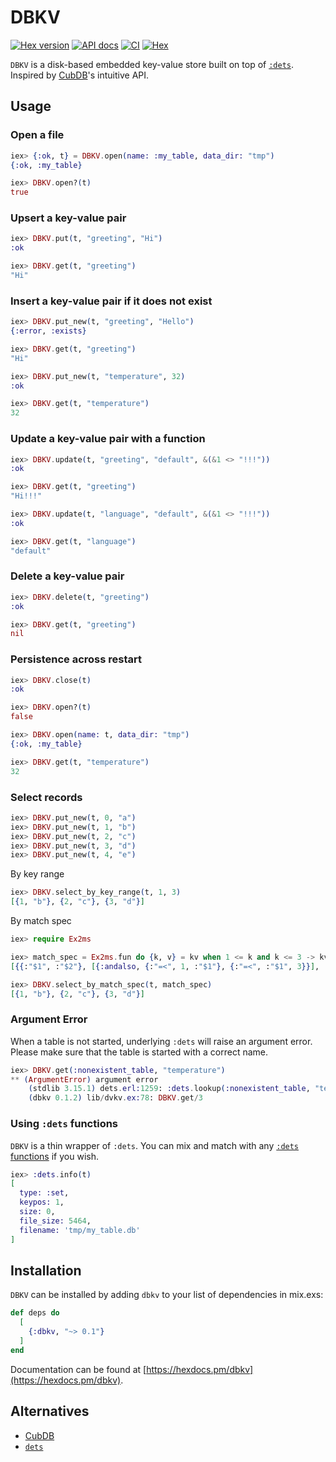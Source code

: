 # DBKV

[![Hex version](https://img.shields.io/hexpm/v/dbkv.svg "Hex version")](https://hex.pm/packages/dbkv)
[![API docs](https://img.shields.io/hexpm/v/dbkv.svg?label=docs "API docs")](https://hexdocs.pm/dbkv)
[![CI](https://github.com/mnishiguchi/dbkv/actions/workflows/ci.yml/badge.svg)](https://github.com/mnishiguchi/dbkv/actions/workflows/ci.yml)
[![Hex](https://github.com/mnishiguchi/dbkv/actions/workflows/hex.yml/badge.svg)](https://github.com/mnishiguchi/dbkv/actions/workflows/hex.yml)

`DBKV` is a disk-based embedded key-value store built on top of [`:dets`](https://erlang.org/doc/man/dets.html). Inspired by [CubDB](https://github.com/lucaong/cubdb)'s intuitive API.

## Usage

### Open a file

```elixir
iex> {:ok, t} = DBKV.open(name: :my_table, data_dir: "tmp")
{:ok, :my_table}

iex> DBKV.open?(t)
true
```

### Upsert a key-value pair

```elixir
iex> DBKV.put(t, "greeting", "Hi")
:ok

iex> DBKV.get(t, "greeting")
"Hi"
```

### Insert a key-value pair if it does not exist

```elixir
iex> DBKV.put_new(t, "greeting", "Hello")
{:error, :exists}

iex> DBKV.get(t, "greeting")
"Hi"

iex> DBKV.put_new(t, "temperature", 32)
:ok

iex> DBKV.get(t, "temperature")
32
```

### Update a key-value pair with a function

```elixir
iex> DBKV.update(t, "greeting", "default", &(&1 <> "!!!"))
:ok

iex> DBKV.get(t, "greeting")
"Hi!!!"

iex> DBKV.update(t, "language", "default", &(&1 <> "!!!"))
:ok

iex> DBKV.get(t, "language")
"default"
```

### Delete a key-value pair

```elixir
iex> DBKV.delete(t, "greeting")
:ok

iex> DBKV.get(t, "greeting")
nil
```

### Persistence across restart

```elixir
iex> DBKV.close(t)
:ok

iex> DBKV.open?(t)
false

iex> DBKV.open(name: t, data_dir: "tmp")
{:ok, :my_table}

iex> DBKV.get(t, "temperature")
32
```

### Select records

```elixir
iex> DBKV.put_new(t, 0, "a")
iex> DBKV.put_new(t, 1, "b")
iex> DBKV.put_new(t, 2, "c")
iex> DBKV.put_new(t, 3, "d")
iex> DBKV.put_new(t, 4, "e")
```

By key range

```elixir
iex> DBKV.select_by_key_range(t, 1, 3)
[{1, "b"}, {2, "c"}, {3, "d"}]
```

By match spec

```elixir
iex> require Ex2ms

iex> match_spec = Ex2ms.fun do {k, v} = kv when 1 <= k and k <= 3 -> kv end
[{{:"$1", :"$2"}, [{:andalso, {:"=<", 1, :"$1"}, {:"=<", :"$1", 3}}], [:"$_"]}]

iex> DBKV.select_by_match_spec(t, match_spec)
[{1, "b"}, {2, "c"}, {3, "d"}]
```

### Argument Error

When a table is not started, underlying `:dets` will raise an argument error. Please make sure that the table is started with a correct name.

```elixir
iex> DBKV.get(:nonexistent_table, "temperature")
** (ArgumentError) argument error
    (stdlib 3.15.1) dets.erl:1259: :dets.lookup(:nonexistent_table, "temperature")
    (dbkv 0.1.2) lib/dvkv.ex:78: DBKV.get/3
```

### Using `:dets` functions

`DBKV` is a thin wrapper of `:dets`. You can mix and match with any [`:dets` functions](https://erlang.org/doc/man/dets.html) if you wish.

```elixir
iex> :dets.info(t)
[
  type: :set,
  keypos: 1,
  size: 0,
  file_size: 5464,
  filename: 'tmp/my_table.db'
]
```

## Installation

`DBKV` can be installed by adding `dbkv` to your list of dependencies in mix.exs:

```elixir
def deps do
  [
    {:dbkv, "~> 0.1"}
  ]
end
```

Documentation can be found at [https://hexdocs.pm/dbkv](https://hexdocs.pm/dbkv).

## Alternatives

- [CubDB](https://github.com/lucaong/cubdb)
- [`dets`](https://erlang.org/doc/man/dets.html)
